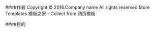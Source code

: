 
####作者
Copyright © 2016.Company name All rights reserved.More Templates 模板之家 - Collect from 网页模板

####目的
